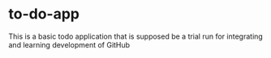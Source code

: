 # to-do-app
This is a basic todo application that is supposed be a trial run for integrating and learning development of GitHub
